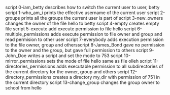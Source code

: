 script 0-iam_betty describes how to switch the current user to user, betty
script 1-who_am_i prints the effective username of the current user
script 2-groups prints all the groups the current user is part of 
script 3-new_owners changes the owner of the file hello to betty
script 4-empty creates empty file
script 5-execute add execute permission to file hello
script 6-multiple_permissions adds execute permission to file owner and group and read permision to other user
script 7-everybody adds execution permission to the file owner, group and othersscript 8-James_Bond gave no permission to the owner and the group, but gave full permission to others
script 9-John_Doe writes a script and set the mode to 753
script 10-mirror_permissions sets the mode of file hello same as file olleh
script 11-directories_permissions adds executable permission to all subdirectories of the current directory for the owner, group and others
script 12-directory_permissions creates a directory my_dir with permission of 751 in the current directory
script 13-change_group changes the group owner to school from hello 
